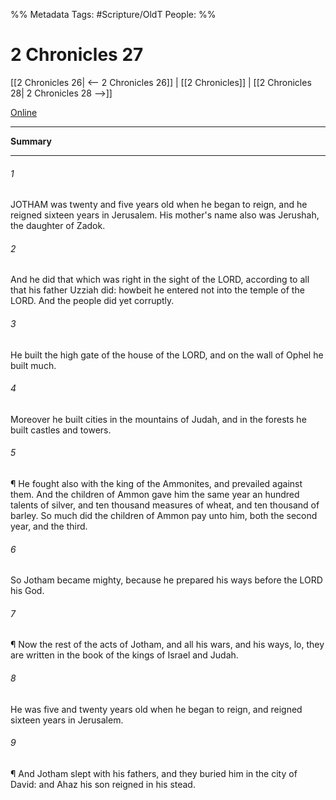 

%% Metadata
Tags: #Scripture/OldT
People: 
%%
# 2 Chronicles 27
[[2 Chronicles 26| <-- 2 Chronicles 26]] | [[2 Chronicles]] | [[2 Chronicles 28| 2 Chronicles 28 -->]]

[Online](https://churchofjesuschrist.org/study/scriptures/ot/2-chr/27?lang=eng)

---
__Summary__



---

###### 1
JOTHAM was twenty and five years old when he began to reign, and he reigned sixteen years in Jerusalem.  His mother's name also was Jerushah, the daughter of Zadok.
###### 2
And he did that which was right in the sight of the LORD, according to all that his father Uzziah did: howbeit he entered not into the temple of the LORD.  And the people did yet corruptly.
###### 3
He built the high gate of the house of the LORD, and on the wall of Ophel he built much.
###### 4
Moreover he built cities in the mountains of Judah, and in the forests he built castles and towers.
###### 5
¶ He fought also with the king of the Ammonites, and prevailed against them.  And the children of Ammon gave him the same year an hundred talents of silver, and ten thousand measures of wheat, and ten thousand of barley.  So much did the children of Ammon pay unto him, both the second year, and the third.
###### 6
So Jotham became mighty, because he prepared his ways before the LORD his God.
###### 7
¶ Now the rest of the acts of Jotham, and all his wars, and his ways, lo, they are written in the book of the kings of Israel and Judah.
###### 8
He was five and twenty years old when he began to reign, and reigned sixteen years in Jerusalem.
###### 9
¶ And Jotham slept with his fathers, and they buried him in the city of David: and Ahaz his son reigned in his stead.



